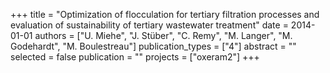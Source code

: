 +++
title = "Optimization of flocculation for tertiary filtration processes and evaluation of sustainability of tertiary wastewater treatment"
date = 2014-01-01
authors = ["U. Miehe", "J. Stüber", "C. Remy", "M. Langer", "M. Godehardt", "M. Boulestreau"]
publication_types = ["4"]
abstract = ""
selected = false
publication = ""
projects = ["oxeram2"]
+++

